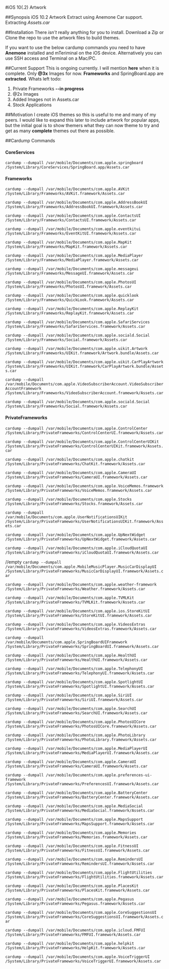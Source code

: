 #iOS 10(.2) Artwork

##Synopsis
iOS 10.2 Artwork Extract using Anemone Car support. 
Extracting *Assets.car*

##Installation
There *isn't* really anything for you to install. Download a Zip or Clone the repo to use the artwork files to build themes.

If you want to use the below cardump commands you need to have **Anemone** installed and mTeriminal on the iOS device. Alternatively you can use SSH access and Terminal on a Mac/PC.

##Current Support
This is ongoing currently. I will mention **here** when it is complete. Only **@3x**  Images for now. **Frameworks** and SpringBoard.app are **extracted**. Whats left todo:

1. Private Frameworks **--in progress**
2. @2x Images
3. Added Images not in Assets.car
2. Stock Applications

##Motivation
I create iOS themes so this is useful to me and many of my peers. I would like to expand this later to include artwork for popular apps, but the initial goal is to show themers what they can now theme to try and get as many **complete** themes out there as possible.

##Cardump Commands
#### CoreServices
```cardump --dumpall /var/mobile/Documents/com.apple.springboard /System/Library/CoreServices/SpringBoard.app/Assets.car```

#### Frameworks
```cardump --dumpall /var/mobile/Documents/com.apple.AVKit /System/Library/Frameworks/AVKit.framework/Assets.car```

```cardump --dumpall /var/mobile/Documents/com.apple.AddressBookUI /System/Library/Frameworks/AddressBookUI.framework/Assets.car```

```cardump --dumpall /var/mobile/Documents/com.apple.ContactsUI /System/Library/Frameworks/ContactsUI.framework/Assets.car```

```cardump --dumpall /var/mobile/Documents/com.apple.eventkitui /System/Library/Frameworks/EventKitUI.framework/Assets.car```

```cardump --dumpall /var/mobile/Documents/com.apple.MapKit /System/Library/Frameworks/MapKit.framework/Assets.car```

```cardump --dumpall /var/mobile/Documents/com.apple.MediaPlayer /System/Library/Frameworks/MediaPlayer.framework/Assets.car```

```cardump --dumpall /var/mobile/Documents/com.apple.messageui /System/Library/Frameworks/MessageUI.framework/Assets.car```

```cardump --dumpall /var/mobile/Documents/com.apple.PhotosUI /System/Library/Frameworks/PhotosUI.framework/Assets.car```

```cardump --dumpall /var/mobile/Documents/com.apple.quicklook /System/Library/Frameworks/QuickLook.framework/Assets.car```

```cardump --dumpall /var/mobile/Documents/com.apple.ReplayKit /System/Library/Frameworks/ReplayKit.framework/Assets.car```

```cardump --dumpall /var/mobile/Documents/com.apple.SafariServices /System/Library/Frameworks/SafariServices.framework/Assets.car```

```cardump --dumpall /var/mobile/Documents/com.apple.sociald.Social /System/Library/Frameworks/Social.framework/Assets.car```

```cardump --dumpall /var/mobile/Documents/com.apple.uikit.Artwork /System/Library/Frameworks/UIKit.framework/Artwork.bundle/Assets.car```

```cardump --dumpall /var/mobile/Documents/com.apple.uikit.CarPlayArtwork /System/Library/Frameworks/UIKit.framework/CarPlayArtwork.bundle/Assets.car```

```cardump --dumpall /var/mobile/Documents/com.apple.VideoSubscriberAccount.VideoSubscriberAccountFramework /System/Library/Frameworks/VideoSubscriberAccount.framework/Assets.car```

```cardump --dumpall /var/mobile/Documents/com.apple.sociald.Social /System/Library/Frameworks/Social.framework/Assets.car```

#### PrivateFrameworks

```cardump --dumpall /var/mobile/Documents/com.apple.ControlCenter /System/Library/PrivateFrameworks/ControlCenterUI.framework/Assets.car```

```cardump --dumpall /var/mobile/Documents/com.apple.ControlCenterUIKit /System/Library/PrivateFrameworks/ControlCenterUIKit.framework/Assets.car```

```cardump --dumpall /var/mobile/Documents/com.apple.chatkit /System/Library/PrivateFrameworks/ChatKit.framework/Assets.car```

```cardump --dumpall /var/mobile/Documents/com.apple.CameraUI /System/Library/PrivateFrameworks/CameraUI.framework/Assets.car```

```cardump --dumpall /var/mobile/Documents/com.apple.VoiceMemos.framework /System/Library/PrivateFrameworks/VoiceMemos.framework/Assets.car```

```cardump --dumpall /var/mobile/Documents/com.apple.Stocks /System/Library/PrivateFrameworks/Stocks.framework/Assets.car```

```cardump --dumpall /var/mobile/Documents/com.apple.UserNotificationsUIKit /System/Library/PrivateFrameworks/UserNotificationsUIKit.framework/Assets.car```

```cardump --dumpall /var/mobile/Documents/com.apple.UpNextWidget /System/Library/PrivateFrameworks/UpNextWidget.framework/Assets.car```

```cardump --dumpall /var/mobile/Documents/com.apple.iCloudQuotaUI /System/Library/PrivateFrameworks/iCloudQuotaUI.framework/Assets.car```

//empty
```cardump --dumpall /var/mobile/Documents/com.apple.MobileMusicPlayer.MusicCarDisplayUI /System/Library/PrivateFrameworks/MusicCarDisplayUI.framework/Assets.car```

```cardump --dumpall /var/mobile/Documents/com.apple.weather-framework /System/Library/PrivateFrameworks/Weather.framework/Assets.car```

```cardump --dumpall /var/mobile/Documents/com.apple.TVMLKit /System/Library/PrivateFrameworks/TVMLKit.framework/Assets.car```

```cardump --dumpall /var/mobile/Documents/com.apple.ios.StoreKitUI /System/Library/PrivateFrameworks/StoreKitUI.framework/Assets.car```

```cardump --dumpall /var/mobile/Documents/com.apple.VideosExtras /System/Library/PrivateFrameworks/VideosExtras.framework/Assets.car```

```cardump --dumpall /var/mobile/Documents/com.apple.SpringBoardUIFramework /System/Library/PrivateFrameworks/SpringBoardUI.framework/Assets.car```

```cardump --dumpall /var/mobile/Documents/com.apple.HealthUI /System/Library/PrivateFrameworks/HealthUI.framework/Assets.car```

```cardump --dumpall /var/mobile/Documents/com.apple.TelephonyUI /System/Library/PrivateFrameworks/TelephonyUI.framework/Assets.car```

```cardump --dumpall /var/mobile/Documents/com.apple.SpotlightUI /System/Library/PrivateFrameworks/SpotlightUI.framework/Assets.car```

```cardump --dumpall /var/mobile/Documents/com.apple.SiriUI /System/Library/PrivateFrameworks/SiriUI.framework/Assets.car```

```cardump --dumpall /var/mobile/Documents/com.apple.SearchUI /System/Library/PrivateFrameworks/SearchUI.framework/Assets.car```

```cardump --dumpall /var/mobile/Documents/com.apple.PhotosUICore /System/Library/PrivateFrameworks/PhotosUICore.framework/Assets.car```

```cardump --dumpall /var/mobile/Documents/com.apple.PhotoLibrary /System/Library/PrivateFrameworks/PhotoLibrary.framework/Assets.car```

```cardump --dumpall /var/mobile/Documents/com.apple.MediaPlayerUI /System/Library/PrivateFrameworks/MediaPlayerUI.framework/Assets.car```

```cardump --dumpall /var/mobile/Documents/com.apple.CameraUI /System/Library/PrivateFrameworks/CameraUI.framework/Assets.car```

```cardump --dumpall /var/mobile/Documents/com.apple.preferences-ui-framework /System/Library/PrivateFrameworks/PreferencesUI.framework/Assets.car```

```cardump --dumpall /var/mobile/Documents/com.apple.BatteryCenter /System/Library/PrivateFrameworks/BatteryCenter.framework/Assets.car```

```cardump --dumpall /var/mobile/Documents/com.apple.MediaSocial /System/Library/PrivateFrameworks/MediaSocial.framework/Assets.car```

```cardump --dumpall /var/mobile/Documents/com.apple.MapsSupport /System/Library/PrivateFrameworks/MapsSupport.framework/Assets.car```

```cardump --dumpall /var/mobile/Documents/com.apple.Memories /System/Library/PrivateFrameworks/Memories.framework/Assets.car```

```cardump --dumpall /var/mobile/Documents/com.apple.FitnessUI /System/Library/PrivateFrameworks/FitnessUI.framework/Assets.car```

```cardump --dumpall /var/mobile/Documents/com.apple.RemindersUI /System/Library/PrivateFrameworks/RemindersUI.framework/Assets.car```

```cardump --dumpall /var/mobile/Documents/com.apple.FlightUtilities /System/Library/PrivateFrameworks/FlightUtilities.framework/Assets.car```

```cardump --dumpall /var/mobile/Documents/com.apple.PlacesKit /System/Library/PrivateFrameworks/PlacesKit.framework/Assets.car```

```cardump --dumpall /var/mobile/Documents/com.apple.Pegasus /System/Library/PrivateFrameworks/Pegasus.framework/Assets.car```

```cardump --dumpall /var/mobile/Documents/com.apple.CoreSuggestionsUI /System/Library/PrivateFrameworks/CoreSuggestionsUI.framework/Assets.car```

```cardump --dumpall /var/mobile/Documents/com.apple.icloud.FMFUI /System/Library/PrivateFrameworks/FMFUI.framework/Assets.car```

```cardump --dumpall /var/mobile/Documents/com.apple.helpkit /System/Library/PrivateFrameworks/HelpKit.framework/Assets.car```

```cardump --dumpall /var/mobile/Documents/com.apple.VoiceTriggerUI /System/Library/PrivateFrameworks/VoiceTriggerUI.framework/Assets.car```
